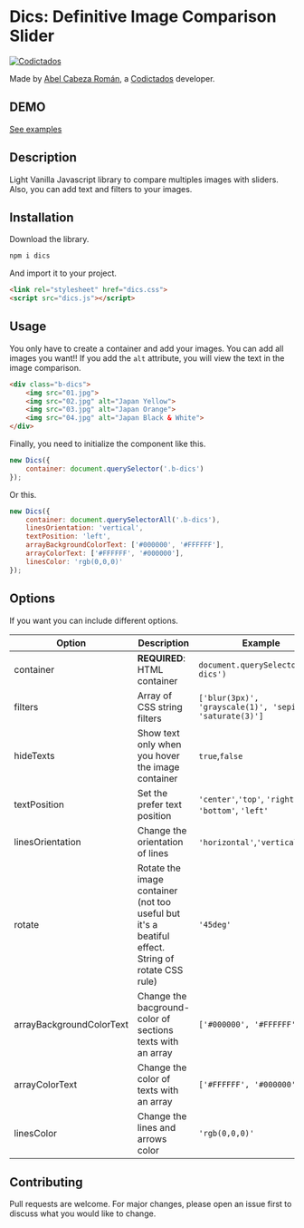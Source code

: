 # Dics: Definitive Image Comparison Slider

<a target="_blank" href="http://codictados.com"><img
src="http://codictados.com/wp-content/uploads/2015/07/logo263x781.png"
alt="Codictados"></a>

Made by <a href="http://abelcabezaroman.com/" target="_blank">Abel Cabeza Román</a>, a
<a href="http://codictados.com">Codictados</a> developer.

## DEMO

<a target="_blank"
href="http://codictados.com/portfolio/definitive-image-comparison-slider-demo/">See
examples</a>

## Description

Light Vanilla Javascript library to compare multiples images with
sliders. Also, you can add text and filters to your images.

## Installation

Download the library.

```bash
npm i dics
```

And import it to your project.

```html
<link rel="stylesheet" href="dics.css">
<script src="dics.js"></script>
```

## Usage

You only have to create a container and add your images. You can add all
images you want!! If you add the `alt` attribute, you will view the text
in the image comparison.

```html
<div class="b-dics">
    <img src="01.jpg">
    <img src="02.jpg" alt="Japan Yellow">
    <img src="03.jpg" alt="Japan Orange">
    <img src="04.jpg" alt="Japan Black & White">
</div>
```

Finally, you need to initialize the component like this.

```javascript
new Dics({
    container: document.querySelector('.b-dics')
});
```

Or this.

```javascript
new Dics({
    container: document.querySelectorAll('.b-dics'),
    linesOrientation: 'vertical',
    textPosition: 'left',
    arrayBackgroundColorText: ['#000000', '#FFFFFF'],
    arrayColorText: ['#FFFFFF', '#000000'],
    linesColor: 'rgb(0,0,0)'
});
```

## Options

If you want you can include different options.

| Option | Description | Example |
| --- | --- | --- |
| container | **REQUIRED**: HTML container | `document.querySelector('.b-dics')` |
| filters | Array of CSS string filters  |`['blur(3px)', 'grayscale(1)', 'sepia(1)', 'saturate(3)']` |
| hideTexts | Show text only when you hover the image container |`true`,`false`|
| textPosition | Set the prefer text position  |`'center'`,`'top'`, `'right'`, `'bottom'`, `'left'` |
| linesOrientation | Change the orientation of lines  |`'horizontal'`,`'vertical'` |
| rotate | Rotate the image container (not too useful but it's a beatiful effect. String of rotate CSS rule)  |`'45deg'`|
| arrayBackgroundColorText | Change the bacground-color of sections texts with an array |`['#000000', '#FFFFFF']`|
| arrayColorText | Change the color of texts with an array  |`['#FFFFFF', '#000000']`|
| linesColor | Change the lines and arrows color  |`'rgb(0,0,0)'`|


## Contributing
Pull requests are welcome. For major changes, please open an issue first
to discuss what you would like to change.